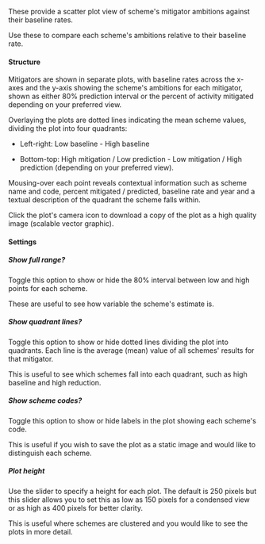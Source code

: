 These provide a scatter plot view of scheme's mitigator ambitions against their baseline rates.

Use these to compare each scheme's ambitions relative to their baseline rate.

#### Structure

Mitigators are shown in separate plots, with baseline rates across the x-axes and the y-axis showing the scheme's ambitions for each mitigator, shown as either 80% prediction interval or the percent of activity mitigated depending on your preferred view.

Overlaying the plots are dotted lines indicating the mean scheme values, dividing the plot into four quadrants:

-   Left-right: Low baseline - High baseline

-   Bottom-top: High mitigation / Low prediction - Low mitigation / High prediction (depending on your preferred view).

Mousing-over each point reveals contextual information such as scheme name and code, percent mitigated / predicted, baseline rate and year and a textual description of the quadrant the scheme falls within.

Click the plot's camera icon to download a copy of the plot as a high quality image (scalable vector graphic).

#### Settings

##### Show full range?

Toggle this option to show or hide the 80% interval between low and high points for each scheme.

These are useful to see how variable the scheme's estimate is.

##### Show quadrant lines?

Toggle this option to show or hide dotted lines dividing the plot into quadrants. Each line is the average (mean) value of all schemes' results for that mitigator.

This is useful to see which schemes fall into each quadrant, such as high baseline and high reduction.

##### Show scheme codes?

Toggle this option to show or hide labels in the plot showing each scheme's code.

This is useful if you wish to save the plot as a static image and would like to distinguish each scheme.

##### Plot height

Use the slider to specify a height for each plot. The default is 250 pixels but this slider allows you to set this as low as 150 pixels for a condensed view or as high as 400 pixels for better clarity.

This is useful where schemes are clustered and you would like to see the plots in more detail.
